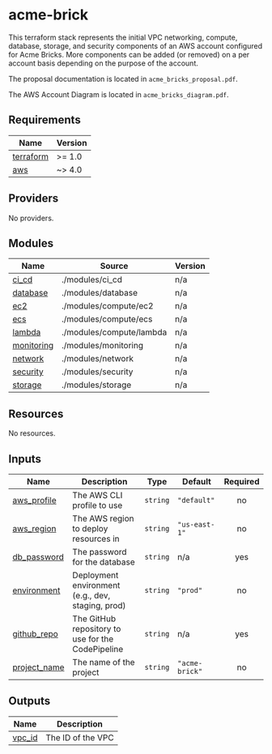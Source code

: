 # acme-brick

This terraform stack represents the initial VPC networking, compute, database, storage, and security components of an AWS account configured for Acme Bricks.  More components can be added (or removed) on a per account basis depending on the purpose of the account.

The proposal documentation is located in ```acme_bricks_proposal.pdf```.

The AWS Account Diagram is located in ```acme_bricks_diagram.pdf```.

## Requirements

| Name | Version |
|------|---------|
| <a name="requirement_terraform"></a> [terraform](#requirement\_terraform) | >= 1.0 |
| <a name="requirement_aws"></a> [aws](#requirement\_aws) | ~> 4.0 |

## Providers

No providers.

## Modules

| Name | Source | Version |
|------|--------|---------|
| <a name="module_ci_cd"></a> [ci\_cd](#module\_ci\_cd) | ./modules/ci_cd | n/a |
| <a name="module_database"></a> [database](#module\_database) | ./modules/database | n/a |
| <a name="module_ec2"></a> [ec2](#module\_ec2) | ./modules/compute/ec2 | n/a |
| <a name="module_ecs"></a> [ecs](#module\_ecs) | ./modules/compute/ecs | n/a |
| <a name="module_lambda"></a> [lambda](#module\_lambda) | ./modules/compute/lambda | n/a |
| <a name="module_monitoring"></a> [monitoring](#module\_monitoring) | ./modules/monitoring | n/a |
| <a name="module_network"></a> [network](#module\_network) | ./modules/network | n/a |
| <a name="module_security"></a> [security](#module\_security) | ./modules/security | n/a |
| <a name="module_storage"></a> [storage](#module\_storage) | ./modules/storage | n/a |

## Resources

No resources.

## Inputs

| Name | Description | Type | Default | Required |
|------|-------------|------|---------|:--------:|
| <a name="input_aws_profile"></a> [aws\_profile](#input\_aws\_profile) | The AWS CLI profile to use | `string` | `"default"` | no |
| <a name="input_aws_region"></a> [aws\_region](#input\_aws\_region) | The AWS region to deploy resources in | `string` | `"us-east-1"` | no |
| <a name="input_db_password"></a> [db\_password](#input\_db\_password) | The password for the database | `string` | n/a | yes |
| <a name="input_environment"></a> [environment](#input\_environment) | Deployment environment (e.g., dev, staging, prod) | `string` | `"prod"` | no |
| <a name="input_github_repo"></a> [github\_repo](#input\_github\_repo) | The GitHub repository to use for the CodePipeline | `string` | n/a | yes |
| <a name="input_project_name"></a> [project\_name](#input\_project\_name) | The name of the project | `string` | `"acme-brick"` | no |

## Outputs

| Name | Description |
|------|-------------|
| <a name="output_vpc_id"></a> [vpc\_id](#output\_vpc\_id) | The ID of the VPC |